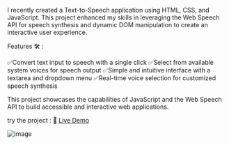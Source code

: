 I recently created a Text-to-Speech application using HTML, CSS, and JavaScript. This project enhanced my skills in leveraging the Web Speech API for speech synthesis and dynamic DOM manipulation to create an interactive user experience.

Features 🛠️ :

✅Convert text input to speech with a single click
✅Select from available system voices for speech output
✅Simple and intuitive interface with a textarea and dropdown menu
✅Real-time voice selection for customized speech synthesis  

This project showcases the capabilities of JavaScript and the Web Speech API to build accessible and interactive web applications.

try the project : 🔗 [Live Demo](https://houcemzaier.github.io/Text-To-Speech_Converter_With-JavaScript/)





![image](https://github.com/user-attachments/assets/c9cb122c-02af-4f4f-b489-3172f727814e)

